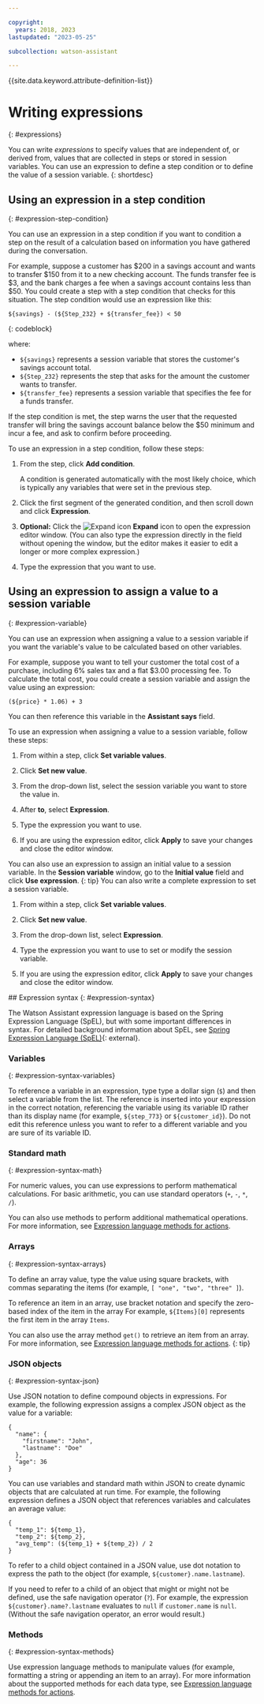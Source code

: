 ```yaml
---

copyright:
  years: 2018, 2023
lastupdated: "2023-05-25"

subcollection: watson-assistant

---
```


{{site.data.keyword.attribute-definition-list}}

# Writing expressions
{: #expressions}

You can write _expressions_ to specify values that are independent of, or derived from, values that are collected in steps or stored in session variables. You can use an expression to define a step condition or to define the value of a session variable.
{: shortdesc}

## Using an expression in a step condition
{: #expression-step-condition}

You can use an expression in a step condition if you want to condition a step on the result of a calculation based on information you have gathered during the conversation.

For example, suppose a customer has $200 in a savings account and wants to transfer $150 from it to a new checking account. The funds transfer fee is $3, and the bank charges a fee when a savings account contains less than $50. You could create a step with a step condition that checks for this situation. The step condition would use an expression like this:

```text
${savings} - (${Step_232} + ${transfer_fee}) < 50
```
{: codeblock}

where:

- `${savings}` represents a session variable that stores the customer's savings account total.
- `${Step_232}` represents the step that asks for the amount the customer wants to transfer.
- `${transfer_fee}` represents a session variable that specifies the fee for a funds transfer.

If the step condition is met, the step warns the user that the requested transfer will bring the savings account balance below the $50 minimum and incur a fee, and ask to confirm before proceeding.

To use an expression in a step condition, follow these steps:

1. From the step, click **Add condition**.

   A condition is generated automatically with the most likely choice, which is typically any variables that were set in the previous step.

1. Click the first segment of the generated condition, and then scroll down and click **Expression**.

1. **Optional:** Click the ![Expand icon](images/expression-editor-icon.png) **Expand** icon to open the expression editor window. (You can also type the expression directly in the field without opening the window, but the editor makes it easier to edit a longer or more complex expression.)

1. Type the expression that you want to use.

## Using an expression to assign a value to a session variable
{: #expression-variable}

You can use an expression when assigning a value to a session variable if you want the variable's value to be calculated based on other variables.

For example, suppose you want to tell your customer the total cost of a purchase, including 6% sales tax and a flat $3.00 processing fee. To calculate the total cost, you could create a session variable and assign the value using an expression:

```text
(${price} * 1.06) + 3
```

You can then reference this variable in the **Assistant says** field.

To use an expression when assigning a value to a session variable, follow these steps:

1. From within a step, click **Set variable values**.

1. Click **Set new value**.

1. From the drop-down list, select the session variable you want to store the value in.

1. After **to**, select **Expression**.

1. Type the expression you want to use.

1. If you are using the expression editor, click **Apply** to save your changes and close the editor window.

You can also use an expression to assign an initial value to a session variable. In the **Session variable** window, go to the **Initial value** field and click **Use expression**.
{: tip}
<draft>
You can also write a complete expression to set a session variable.

1. From within a step, click **Set variable values**.

1. Click **Set new value**.

1. From the drop-down list, select **Expression**. 

1. Type the expression you want to use to set or modify the session variable.

1. If you are using the expression editor, click **Apply** to save your changes and close the editor window.
<draft>
## Expression syntax
{: #expression-syntax}

The Watson Assistant expression language is based on the Spring Expression Language (SpEL), but with some important differences in syntax. For detailed background information about SpEL, see [Spring Expression Language (SpEL)](https://docs.spring.io/spring-framework/docs/5.2.13.RELEASE/spring-framework-reference/core.html#expressions){: external}.

### Variables
{: #expression-syntax-variables}

To reference a variable in an expression, type type a dollar sign (`$`) and then select a variable from the list. The reference is inserted into your expression in the correct notation, referencing the variable using its variable ID rather than its display name (for example, `${step_773}` or `${customer_id}`). Do not edit this reference unless you want to refer to a different variable and you are sure of its variable ID.

### Standard math
{: #expression-syntax-math}

For numeric values, you can use expressions to perform mathematical calculations. For basic arithmetic, you can use standard operators (`+`, `-`, `*`, `/`).

You can also use methods to perform additional mathematical operations. For more information, see [Expression language methods for actions](/docs/watson-assistant?topic=watson-assistant-expression-methods-actions#expression-methods-actions-numbers).

### Arrays
{: #expression-syntax-arrays}

To define an array value, type the value using square brackets, with commas separating the items (for example, `[ "one", "two", "three" ]`).

To reference an item in an array, use bracket notation and specify the zero-based index of the item in the array For example, `${Items}[0]` represents the first item in the array `Items`.

You can also use the array method `get()` to retrieve an item from an array. For more information, see [Expression language methods for actions](/docs/watson-assistant?topic=watson-assistant-expression-methods-actions#expression-methods-actions-arrays-get).
{: tip}

### JSON objects
{: #expression-syntax-json}

Use JSON notation to define compound objects in expressions. For example, the following expression assigns a complex JSON object as the value for a variable:

```text
{
  "name": {
    "firstname": "John",
    "lastname": "Doe"
  },
  "age": 36
}
```

You can use variables and standard math within JSON to create dynamic objects that are calculated at run time. For example, the following expression defines a JSON object that references variables and calculates an average value:

```text
{
  "temp_1": ${temp_1},
  "temp_2": ${temp_2},
  "avg_temp": (${temp_1} + ${temp_2}) / 2
}
```

To refer to a child object contained in a JSON value, use dot notation to express the path to the object (for example, `${customer}.name.lastname`).

If you need to refer to a child of an object that might or might not be defined, use the safe navigation operator (`?`). For example, the expression `${customer}.name?.lastname` evaluates to `null` if `customer.name` is `null`. (Without the safe navigation operator, an error would result.)

### Methods
{: #expression-syntax-methods}

Use expression language methods to manipulate values (for example, formatting a string or appending an item to an array). For more information about the supported methods for each data type, see [Expression language methods for actions](/docs/watson-assistant?topic=watson-assistant-expression-methods-actions).

